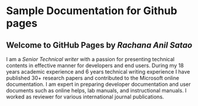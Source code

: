 # Sample Documentation for Github pages

## Welcome to GitHub Pages by *Rachana Anil Satao*

I am a *Senior Technical writer* with a passion for presenting technical contents in effective manner for developers and end users. During my 18 years academic experience and 6 years technical writing experience I have published 30+ research papers and contributed to the Microsoft online documentation. I am expert in preparing developer documentation and user documents such as online helps, lab manuals, and instructional manuals. I worked as reviewer for various international journal publications.




